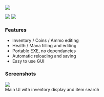 ![](https://i.imgur.com/5B977EX.png)

![](https://img.shields.io/github/downloads/Nymda/WinTerrEdit/total?style=flat-square) ![](https://img.shields.io/github/v/release/Nymda/WinTerrEdit?style=flat-square)


### Features
- Inventory / Coins / Ammo editing
- Health / Mana filling and editing
- Portable EXE, no dependancies
- Automatic reloading and saving
- Easy to use GUI

### Screenshots
![](https://i.imgur.com/h0m1NFu.png)    
Main UI with inventory display and item search
